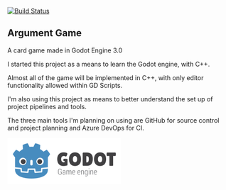 [![Build Status](https://dev.azure.com/niluk93/ArgumentGame/_apis/build/status/Niluk93.ArgumentGame?branchName=master)](https://dev.azure.com/niluk93/ArgumentGame/_build/latest?definitionId=2&branchName=master)

## Argument Game

A card game made in Godot Engine 3.0

I started this project as a means to learn the Godot engine, with C++.

Almost all of the game will be implemented in C++, with only editor functionality allowed within GD Scripts.

I'm also using this project as means to better understand the set up of project pipelines and tools.

The three main tools I'm planning on using are GitHub for source control and project planning and Azure DevOps for CI.

[![Godot Engine logo](/logo.png)](https://godotengine.org)
